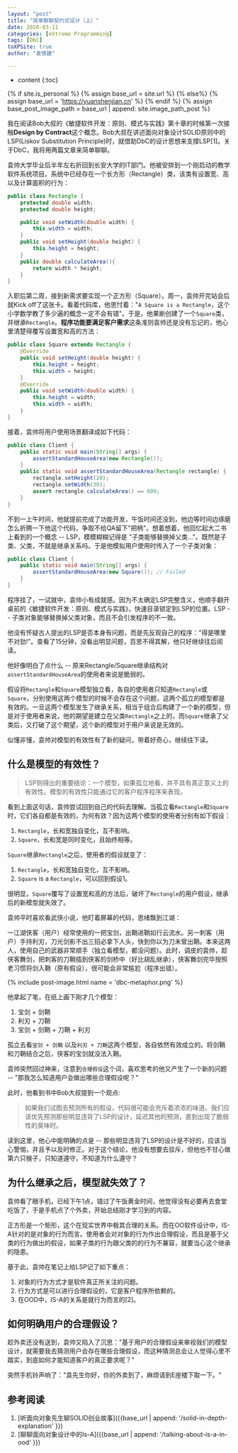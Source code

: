```yaml
---
layout: "post"
title: "简单聊聊契约式设计（上）"
date: 2020-03-11
categories: [eXtreme Programming]
tags: [DbC]
toXPSite: true
author: "袁慎建"

---
```


* content
{:toc}


{% if site.is_personal %}
{% assign base_url = site.url %}
{% else%}
{% assign base_url = 'https://yuanshenjian.cn' %}
{% endif %}
{% assign base_post_image_path = base_url | append: site.image_path_post %}

<!--brief-->
我在阅读Bob大叔的《敏捷软件开发：原则、模式与实践》第十章的时候第一次接触**Design by Contract**这个概念。Bob大叔在讲述面向对象设计SOLID原则中的LSP(Liskov Substitution Principle)时，就借助DbC的设计思想来支撑LSP[1]。关于DbC，我将用两篇文章来简单聊聊。
<!--brief-->

袁帅大学毕业后半年左右折回到长安大学的IT部门。他被安排到一个刚启动的教学软件系统项目。系统中已经存在一个长方形（Rectangle）类，该类有设置宽、高以及计算面积的行为：


```java
public class Rectangle {
    protected double width;
    protected double height;

    public void setWidth(double width) {
        this.width = width;
    }
    public void setHeight(double height) {
        this.height = height;
    }
    public double calculateArea(){
        return width * height;
    }
}
```

入职后第二周，接到新需求要实现一个正方形（Square）。周一，袁帅开完站会后就Kick off了这张卡。看着代码库，他思忖着："`A Square is a Rectangle`，这个小学数学教了多少遍的概念一定不会有错"。于是，他果断创建了一个`Square`类，并继承`Rectangle`。**程序功能要满足客户需求**这条准则袁帅还是没有忘记的，他心里清楚得覆写设置宽和高的方法：

```java
public class Square extends Rectangle {
    @Override
    public void setHeight(double height) {
        this.height = height;
        this.width = height;
    }
    @Override
    public void setWidth(double width) {
        this.height = width;
        this.width = width;
    }
}
```

接着，袁帅将用户使用场景翻译成如下代码：

```java
public class Client {
    public static void main(String[] args) {
        assertStandardHouseArea(new Rectangle());
    }
    public static void assertStandardHouseArea(Rectangle rectangle) {
        rectangle.setHeight(20);
        rectangle.setWidth(30);
        assert rectangle.calculateArea() == 600;
    }
}
```

不到一上午时间，他就提前完成了功能开发，午饭时间还没到，他边等时间边琢磨怎么折腾一下他这个代码，争取不给QA留下"把柄"。想着想着，他回忆起大二书上看到的一个概念 -- LSP，模模糊糊记得是 "子类能够替换掉父类..."。既然是子类、父类，不就是继承关系吗。于是他模拟用户使用时传入了一个子类对象：

```java
public class Client {
    public static void main(String[] args) {
        assertStandardHouseArea(new Square()); // Failed
    }
}
```

程序挂了，一试就中，袁帅小有成就感。因为不太确定LSP完整含义，他顺手翻开桌前的《敏捷软件开发：原则、模式与实践》，快速目录锁定到LSP的位置。LSP -- 子类对象能够替换掉父类对象，而且不会引发程序的不一致。

他没有怀疑古人提出的LSP是否本身有问题，而是先反观自己的程序："得是哪里不对劲!"。查看了15分钟，没看出明显问题，百思不得其解，他只好继续往后阅读。

他好像明白了点什么 -- 原来Rectangle/Square继承结构对`assertStandardHouseArea`的使用者来说是脆弱的。

假设将`Rectangle`和`Square`模型独立看，各自的使用者只知道`Rectangle`或`Square`，分别使用这两个模型的时候不会存在这个问题，这两个孤立的模型都是有效的。一旦这两个模型发生了继承关系，相当于组合后构建了一个新的模型，但是对于使用者来说，他的期望是建立在父类`Rectangle`之上的，而`Square`继承了父类后，又打破了这个期望，这个新的模型对于用户来说是无效的。

似懂非懂，袁帅对模型的有效性有了新的疑问，带着好奇心，继续往下读。


## 什么是模型的有效性？
> LSP则得出的重要结论：一个模型，如果孤立地看，并不具有真正意义上的有效性。模型的有效性只能通过它的客户程序程序来表现。

看到上面这句话，袁帅尝试回到自己的代码去理解。当孤立看`Rectangle`和`Square`时，它们各自都是有效的，为何有效？因为这两个模型的使用者分别有如下假设：

1. `Rectangle`，长和宽独自变化，互不影响。
2. `Square`，长和宽是同时变化，且始终相等。

`Square`继承`Rectangle`之后，使用者的假设就变了：

1. `Rectangle`，长和宽独自变化，互不影响。
2. `Square` is a `Rectangle`，可以回到假设1。

很明显，`Square`覆写了设置宽和高的方法后，破坏了`Rectangle`的用户假设，继承后的新模型就失效了。


袁帅平时喜欢看武侠小说，他盯着屏幕的代码，思绪飘到江湖：

一江湖侠客（用户）经常使用的一把宝剑，出鞘进鞘如行云流水。另一刺客（用户）手持利刃，刀光剑影不出三招必拿下人头，快到你以为刀未曾出鞘。本来这两人，使用自己的武器非常顺手（独立看模型，都没问题）。此时，调皮的袁帅，趁侠客舞剑，把刺客的刀鞘插到侠客的剑桥中（好比胡乱继承），侠客舞剑完毕按照老习惯将剑入鞘（原有假设），很可能会非常尴尬（程序出错）。

{% include post-image.html name = 'dbc-metaphor.png' %}

他拿起了笔，在纸上画下刚才几个模型：

1. 宝剑 + 剑鞘
2. 利刃 + 刀鞘
3. 宝剑 + 剑鞘 + 刀鞘 + 利刃

孤立去看`宝剑 + 剑鞘` 以及`利刃 + 刀鞘`这两个模型，各自依然有效成立的。将剑鞘和刀鞘结合之后，侠客的宝剑就没法入鞘。


袁帅突然回过神来，注意到`合理假设`这个词，喜欢思考的他又产生了一个新的问题 -- "那我怎么知道用户会做出哪些合理假设呢？" 

此时，他看到书中Bob大叔提到一个观点:

> 如果我们试图去预测所有的假设，代码很可能会充斥着浓浓的味道。我们应该优先预测那些明显违背了LSP的设计，延迟其他的预测，直到出现了脆弱性的臭味时。


读到这里，他心中能明确的点是 -- 那些明显违背了LSP的设计是不好的，应该当心警惕，并且予以及时修正。对于这个结论，他没有想要去驳斥，但他也不甘心做第六只猴子，只知道遵守，不知道为什么遵守？


## 为什么继承之后，模型就失效了？
袁帅看了眼手机，已经下午1点，错过了午饭黄金时间，他觉得没有必要再去食堂吃饭了，于是手机点了个外卖，开始总结刚才学习到的内容。

正方形是一个矩形，这个在现实世界中极其合理的关系。而在OO软件设计中，IS-A针对的是对象的行为而言。使用者会对对象的行为作出合理假设，而且是基于父类的行为做出的假设，如果子类的行为跟父类的的行为不兼容，就要当心这个继承的隐患。

基于此，袁帅在笔记上给LSP记了如下重点：

1. 对象的行为方式才是软件真正所关注的问题。
2. 行为方式是可以进行合理假设的，它是客户程序所依赖的。
3. 在OOD中，IS-A的关系是就行为而言的[2]。



## 如何明确用户的合理假设？
趁外卖还没有送到，袁帅又陷入了沉思："基于用户的合理假设来审视我们的模型设计，就需要我去猜测用户会存在哪些合理假设，而这种猜测总会让人觉得心里不踏实，到底如何才能知道客户的真正要求呢？"

突然手机铃声响了："袁先生你好，你的外卖到了，麻烦请到E座楼下取一下。" 




## 参考阅读

1. [听面向对象先生聊SOLID创业故事]({{base_url | append: '/solid-in-depth-explanation' }})
2. [聊聊面向对象设计中的Is-A]({{base_url | append: '/talking-about-is-a-in-ood' }})

